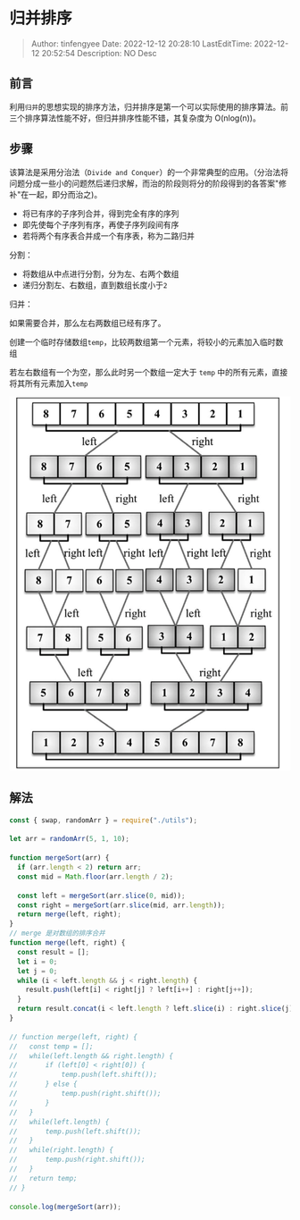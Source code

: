 # 归并排序 <!-- omit in toc -->

> Author: tinfengyee
> Date: 2022-12-12 20:28:10
> LastEditTime: 2022-12-12 20:52:54
> Description: NO Desc

## 前言

利用`归并`的思想实现的排序方法，归并排序是第一个可以实际使用的排序算法。前三个排序算法性能不好，但归并排序性能不错，其复杂度为 O(nlog(n))。

## 步骤

该算法是采用分治法（`Divide and Conquer`）的一个非常典型的应用。（分治法将问题分成一些小的问题然后递归求解，而治的阶段则将分的阶段得到的各答案"修补"在一起，即分而治之)。

- 将已有序的子序列合并，得到完全有序的序列
- 即先使每个子序列有序，再使子序列段间有序
- 若将两个有序表合并成一个有序表，称为二路归并

分割：

- 将数组从中点进行分割，分为左、右两个数组
- 递归分割左、右数组，直到数组长度小于`2`

归并：

如果需要合并，那么左右两数组已经有序了。

创建一个临时存储数组`temp`，比较两数组第一个元素，将较小的元素加入临时数组

若左右数组有一个为空，那么此时另一个数组一定大于 `temp` 中的所有元素，直接将其所有元素加入`temp`

![image.png](./归并排序.assets/1616866753104-d43eff33-65ab-454e-a49f-5392c76b2835.png)

## 解法

```js
const { swap, randomArr } = require("./utils");

let arr = randomArr(5, 1, 10);

function mergeSort(arr) {
  if (arr.length < 2) return arr;
  const mid = Math.floor(arr.length / 2);

  const left = mergeSort(arr.slice(0, mid));
  const right = mergeSort(arr.slice(mid, arr.length));
  return merge(left, right);
}
// merge 是对数组的排序合并
function merge(left, right) {
  const result = [];
  let i = 0;
  let j = 0;
  while (i < left.length && j < right.length) {
    result.push(left[i] < right[j] ? left[i++] : right[j++]);
  }
  return result.concat(i < left.length ? left.slice(i) : right.slice(j));
}

// function merge(left, right) {
//   const temp = [];
//   while(left.length && right.length) {
//       if (left[0] < right[0]) {
//           temp.push(left.shift());
//       } else {
//           temp.push(right.shift());
//       }
//   }
//   while(left.length) {
//       temp.push(left.shift());
//   }
//   while(right.length) {
//       temp.push(right.shift());
//   }
//   return temp;
// }

console.log(mergeSort(arr));

```